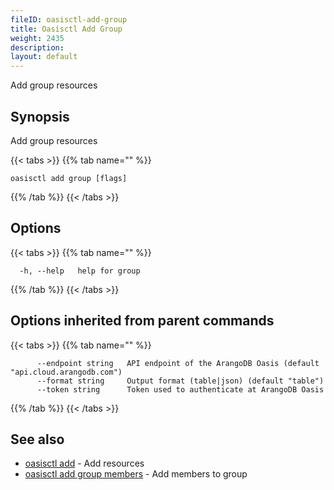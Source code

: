 ```yaml
---
fileID: oasisctl-add-group
title: Oasisctl Add Group
weight: 2435
description: 
layout: default
---
```

Add group resources

## Synopsis

Add group resources

{{< tabs >}}
{{% tab name="" %}}
```
oasisctl add group [flags]
```
{{% /tab %}}
{{< /tabs >}}

## Options

{{< tabs >}}
{{% tab name="" %}}
```
  -h, --help   help for group
```
{{% /tab %}}
{{< /tabs >}}

## Options inherited from parent commands

{{< tabs >}}
{{% tab name="" %}}
```
      --endpoint string   API endpoint of the ArangoDB Oasis (default "api.cloud.arangodb.com")
      --format string     Output format (table|json) (default "table")
      --token string      Token used to authenticate at ArangoDB Oasis
```
{{% /tab %}}
{{< /tabs >}}

## See also

* [oasisctl add]()	 - Add resources
* [oasisctl add group members](oasisctl-add-group-members)	 - Add members to group

